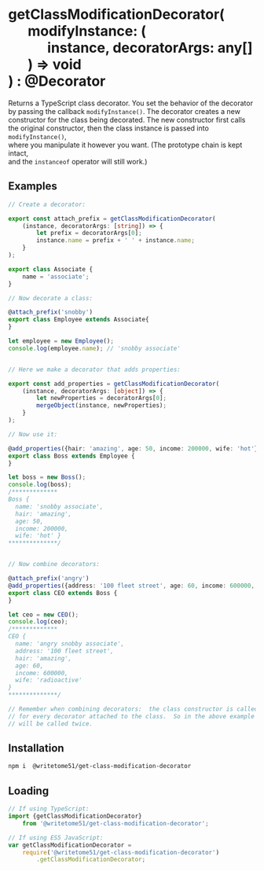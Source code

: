 # getClassModificationDecorator(<br>&nbsp;&nbsp;&nbsp;&nbsp;&nbsp;&nbsp;modifyInstance: (<br>&nbsp;&nbsp;&nbsp;&nbsp;&nbsp;&nbsp;&nbsp;&nbsp;&nbsp;&nbsp;&nbsp;&nbsp;instance, decoratorArgs: any[]<br>&nbsp;&nbsp;&nbsp;&nbsp;&nbsp;&nbsp;) => void<br>) : @Decorator

Returns a TypeScript class decorator. You set the behavior of the decorator  
by passing the callback `modifyInstance()`. The decorator creates a new  
constructor for the class being decorated.  The new constructor first calls  
the original constructor, then the class instance is passed into `modifyInstance()`,  
where you manipulate it however you want.  (The prototype chain is kept intact,  
and the `instanceof` operator will still work.)


## Examples

```ts
// Create a decorator:

export const attach_prefix = getClassModificationDecorator(
    (instance, decoratorArgs: [string]) => {
        let prefix = decoratorArgs[0];
        instance.name = prefix + ' ' + instance.name;
    }
);

export class Associate {
    name = 'associate';
}

// Now decorate a class:

@attach_prefix('snobby')
export class Employee extends Associate{
}

let employee = new Employee();
console.log(employee.name); // 'snobby associate'


// Here we make a decorator that adds properties:

export const add_properties = getClassModificationDecorator(
    (instance, decoratorArgs: [object]) => {
        let newProperties = decoratorArgs[0];
        mergeObject(instance, newProperties);
    }
);

// Now use it:

@add_properties({hair: 'amazing', age: 50, income: 200000, wife: 'hot'})
export class Boss extends Employee {
}

let boss = new Boss();
console.log(boss);
/*************
Boss {
  name: 'snobby associate',
  hair: 'amazing',
  age: 50,
  income: 200000,
  wife: 'hot' }
**************/


// Now combine decorators:

@attach_prefix('angry')
@add_properties({address: '100 fleet street', age: 60, income: 600000, wife: 'radioactive'})
export class CEO extends Boss {
}

let ceo = new CEO();
console.log(ceo);
/*************
CEO {
  name: 'angry snobby associate',
  address: '100 fleet street',
  hair: 'amazing',
  age: 60,
  income: 600000,
  wife: 'radioactive' 
}
**************/

// Remember when combining decorators:  the class constructor is called once
// for every decorator attached to the class.  So in the above example it 
// will be called twice.
```

## Installation

```bash
npm i  @writetome51/get-class-modification-decorator
```

## Loading
```ts
// If using TypeScript:
import {getClassModificationDecorator} 
    from '@writetome51/get-class-modification-decorator';

// If using ES5 JavaScript:
var getClassModificationDecorator = 
    require('@writetome51/get-class-modification-decorator')
        .getClassModificationDecorator;
```

